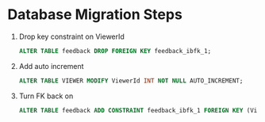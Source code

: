 # Database Migration Steps

<!-- Jordan Smith-Acquah 1002098372 -->
<!-- Salem Iranloye 1002156031 -->

1. Drop key constraint on ViewerId      
   ```sql
   ALTER TABLE feedback DROP FOREIGN KEY feedback_ibfk_1;
   ```

2. Add auto increment
   ```sql
   ALTER TABLE VIEWER MODIFY ViewerId INT NOT NULL AUTO_INCREMENT;
   ```

3. Turn FK back on
   ```sql
   ALTER TABLE feedback ADD CONSTRAINT feedback_ibfk_1 FOREIGN KEY (ViewerId) REFERENCES VIEWER(ViewerId);
   ```